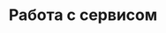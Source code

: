---
slug: "/post34"
title: "Работа с сервисом"
metaTitle: "KLOUD.ONE"
metaDescription: "This is the meta description for this page"
---